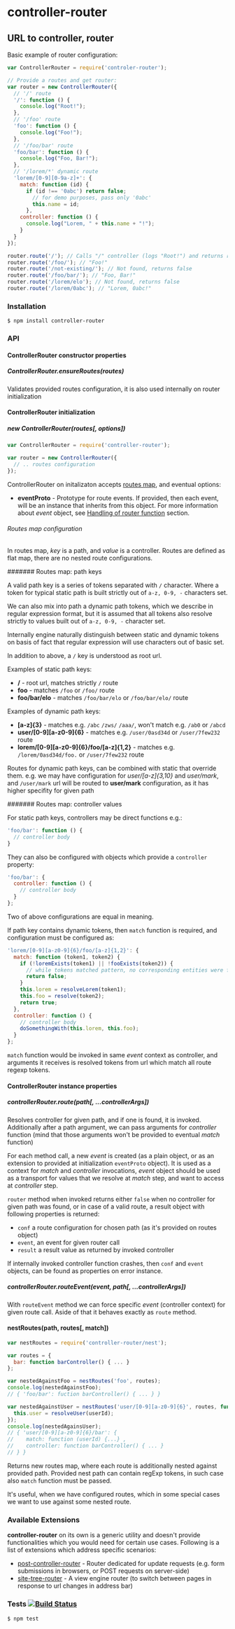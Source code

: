# controller-router
## URL to controller, router

Basic example of router configuration:

```javascript
var ControllerRouter = require('controler-router');

// Provide a routes and get router:
var router = new ControllerRouter({
  // '/' route
  '/': function () {
    console.log("Root!");
  },
  // '/foo' route
  'foo': function () {
    console.log("Foo!");
  },
  // '/foo/bar' route
  'foo/bar': function () {
    console.log("Foo, Bar!");
  },
  // '/lorem/*' dynamic route
  'lorem/[0-9][0-9a-z]+': {
    match: function (id) {
      if (id !== '0abc') return false;
        // for demo purposes, pass only '0abc'
        this.name = id;
      },
    controller: function () {
      console.log("Lorem, " + this.name + "!");
    }
  }
});

router.route('/'); // Calls "/" controller (logs "Root!") and returns route call event object
router.route('/foo/'); // "Foo!"
router.route('/not-existing/'); // Not found, returns false
router.route('/foo/bar/'); // "Foo, Bar!"
router.route('/lorem/elo'); // Not found, returns false
router.route('/lorem/0abc'); // "Lorem, 0abc!"
```

### Installation

	$ npm install controller-router

### API
#### ControllerRouter constructor properties
##### ControllerRouter.ensureRoutes(routes)

Validates provided routes configuration, it is also used internally on router initialization

#### ControllerRouter initialization
##### new ControllerRouter(routes[, options])

```javascript
var ControllerRouter = require('controller-router');

var router = new ControllerRouter({
  // .. routes configuration
});
```

ControllerRouter on initalizaton accepts [routes map](#routes-map-configuration), and eventual options:
- __eventProto__ - Prototype for route events. If provided, then each event, will be an instance that inherits from this object.
For more information about _event_ object, see [Handling of router function](https://github.com/medikoo/controller-router#handling-of-router-function) section.

###### Routes map configuration

In routes map, _key_ is a path, and _value_ is a controller. Routes are defined as flat map, there are no nested route configurations.

####### Routes map: path keys

A valid path key is a series of tokens separated with `/` character. Where a token for typical static path is built strictly out of `a-z, 0-9, -` characters set.

We can also mix into path a dynamic path tokens, which we describe in regular expression format, but it is assumed that all tokens also resolve strictly to values built out of  `a-z, 0-9, -` character set.

Internally engine naturally distinguish between static and dynamic tokens on basis of fact that regular expression will use characters out of basic set.

In addition to above, a `/` key is understood as root url.

Examples of static path keys:
- __/__ - root url, matches strictly `/` route
- __foo__ - matches `/foo` or `/foo/` route
- __foo/bar/elo__ - matches `/foo/bar/elo` or `/foo/bar/elo/` route

Examples of dynamic path keys:
- __[a-z]{3}__ - matches e.g. `/abc` `/zws/` `/aaa/`, won't match e.g. `/ab0` or `/abcd`
- __user/[0-9][a-z0-9]{6}__ - matches e.g. `/user/0asd34d` or `/user/7few232` route
- __lorem/[0-9][a-z0-9]{6}/foo/[a-z]{1,2}__ - matches e.g. `/lorem/0asd34d/foo.` or `/user/7few232` route

Routes for dynamic path keys, can be combined with static that override them. e.g. we may have configuration for _user/[a-z]{3,10}_ and _user/mark_, and `/user/mark` url will be routed to __user/mark__ configuration, as it has higher specifity for given path

####### Routes map: controller values

For static path keys, controllers may be direct functions e.g.:
```javascript
'foo/bar': function () {
  // controller body
}
```

They can also be configured with objects which provide a `controller` property:
```javascript
'foo/bar': {
  controller: function () {
    // controller body
  }
};
```

Two of above configurations are equal in meaning.

If path key contains dynamic tokens, then `match` function is required, and configuration must be configured as:

```javascript
'lorem/[0-9][a-z0-9]{6}/foo/[a-z]{1,2}': {
  match: function (token1, token2) {
    if (!loremExists(token1) || !fooExists(token2)) {
      // while tokens matched pattern, no corresponding entities were found
      return false;
    }
    this.lorem = resolveLorem(token1);
    this.foo = resolve(token2);
    return true;
  },
  controller: function () {
    // controller body
    doSomethingWith(this.lorem, this.foo);
  }
};
```

`match` function would be invoked in same _event_ context as controller, and arguments it receives is resolved tokens from url which match all route regexp tokens.

#### ControllerRouter instance properties
##### controllerRouter.route(path[, ...controllerArgs])

Resolves controller for given path, and if one is found, it is invoked. Additionally after a path argument, we can pass arguments for _controller_ function (mind that those arguments won't be provided to eventual _match_ function)

For each method call, a new _event_ is created (as a plain object, or as an extension to provided at initialization `eventProto` object).
It is used as a context for _match_ and _controller_ invocations, _event_ object should be used as a transport for values that we resolve at _match_ step, and want to access at _controller_ step.

`router` method when invoked returns either `false` when no controller for given path was found, or in case of a valid route, a result object with following properties is returned:
- `conf` a route configuration for chosen path (as it's provided on routes object)
- `event`, an event for given router call
- `result` a result value as returned by invoked controller

If internally invoked controller function crashes, then `conf` and `event` objects, can be found as properties on error instance.

##### controllerRouter.routeEvent(event, path[, ...controllerArgs])

With `routeEvent` method we can force specific _event_ (controller context) for given route call. Aside of that it behaves exactly as `route` method.

#### nestRoutes(path, routes[, match])

```javascript
var nestRoutes = require('controller-router/nest');

var routes = {
  bar: function barController() { ... }
};

var nestedAgainstFoo = nestRoutes('foo', routes);
console.log(nestedAgainstFoo);
// { 'foo/bar': fuction barController() { ... } }

var nestedAgainstUser = nestRoutes('user/[0-9][a-z0-9]{6}', routes, function (userId) {
  this.user = resolveUser(userId);
});
console.log(nestedAgainsUser);
// { 'user/[0-9][a-z0-9]{6}/bar': {
//    match: function (userId) {...} ,
//    controller: function barController() { ... }
// } }
```

Returns new routes map, where each route is additionally nested against provided path.
Provided nest path can contain regExp tokens, in such case also `match` function must be passed.

It's useful, when we have configured routes, which in some special cases we want to use against some nested route.

### Available Extensions

__controller-router__ on its own is a generic utility and doesn't provide functionalities which you would need for certain use cases. Following is a list of extensions which address specific scenarios:

- [post-controller-router](https://github.com/medikoo/post-controller-router#post-controller-router) -  Router dedicated for update requests (e.g. form submissions in browsers, or POST requests on server-side)
- [site-tree-router](https://github.com/medikoo/site-tree-router#site-tree-router) - A view engine router (to switch between pages in response to url changes in address bar)

### Tests [![Build Status](https://travis-ci.org/medikoo/controller-router.svg)](https://travis-ci.org/medikoo/controller-router)

	$ npm test
